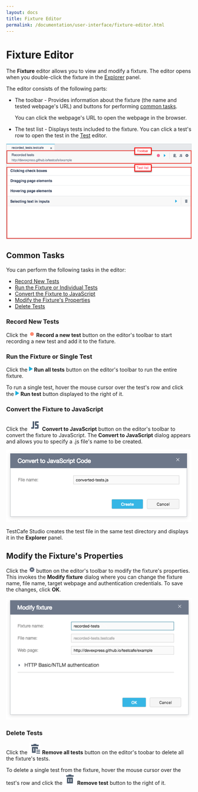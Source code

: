 ```yaml
---
layout: docs
title: Fixture Editor
permalink: /documentation/user-interface/fixture-editor.html
---
```

# Fixture Editor

The **Fixture** editor allows you to view and modify a fixture. The editor opens when you double-click the fixture in the [Explorer](explorer-panel.md) panel.

The editor consists of the following parts:

* The toolbar - Provides information about the fixture (the name and tested webpage's URL) and buttons for performing [common tasks](#common-tasks).

    You can click the webpage's URL to open the webpage in the browser.

* The test list - Displays tests included to the fixture. You can click a test's row to open the test in the [Test](test-editor.md) editor.

![Fixture editor](../../images/user-interface/fixture-editor.png)

## Common Tasks

You can perform the following tasks in the editor:

* [Record New Tests](#record-new-tests)
* [Run the Fixture or Individual Tests](#run-the-fixture-or-individual-tests)
* [Convert the Fixture to JavaScript](#convert-the-fixture-to-JavaScript)
* [Modify the Fixture's Properties](#modfy-the-fixtures-properties)
* [Delete Tests](#delete-tests)

### Record New Tests

Click the ![Record button](../../images/working-with-testcafe-studio/record-test-icon.png) **Record a new test** button on the editor's toolbar to start recording a new test and add it to the fixture.

### Run the Fixture or Single Test

Click the ![Run tests button](../../images/working-with-testcafe-studio/action-run-icon.png) **Run all tests** button on the editor's toolbar to run the entire fixture.

To run a single test, hover the mouse cursor over the test's row and click the ![Run test button](../../images/working-with-testcafe-studio/action-run-icon.png) **Run test** button displayed to the right of it.

### Convert the Fixture to JavaScript

Click the ![Convert icon](../../images/user-interface/js-icon.svg) **Convert to JavaScript** button on the editor's toolbar to convert the fixture to JavaScript. The **Convert to JavaScript** dialog appears and allows you to specify a .js file's name to be created.

![Convert to JavaScript Code Dialog](../../images//user-interface/dialogs/convert-dialog.png)

TestCafe Studio creates the test file in the same test directory and displays it in the **Explorer** panel.

## Modify the Fixture's Properties

Click the ![Settings button](../../images/working-with-testcafe-studio/settings-icon.png) button on the editor's toolbar to modify the fixture's properties. This invokes the **Modify fixture** dialog where you can change the fixture name, file name, target webpage and authentication credentials. To save the changes, click **OK**.

![Modify fixture dialog](../../images/user-interface/dialogs/modify-fixture-dialog.png)

### Delete Tests

Click the ![Remove all tests icon](../../images/user-interface/remove-all-icon.svg) **Remove all tests** button on the editor's toobar to delete all the fixture's tests.

To delete a single test from the fixture, hover the mouse cursor over the test's row and click the ![Remove icon](../../images/user-interface/remove-big-icon.svg) **Remove test** button to the right of it.